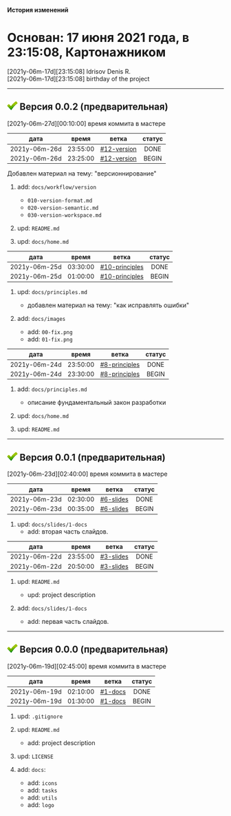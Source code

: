 [M]: #main  "история проекта"
[P]: icons/progress.png
[S]: icons/success.png
[B]: icons/bug.png

<a name="main"></a>
**История изменений**  

Основан: 17 июня 2021 года, в 23:15:08, Картонажником
=====================================================

[2021y-06m-17d][23:15:08] Idrisov Denis R.  
[2021y-06m-17d][23:15:08] birthday of the project  

---------------------------------------------------

<a name="v002"></a>
[![S]][M] **Версия 0.0.2 (предварительная)**  
--------------------------------------------
[2021y-06m-27d][00:10:00] время коммита в мастере  

|      дата     |  время   |     ветка     | статус |  
|:-------------:|:--------:|:-------------:|:------:|  
| 2021y-06m-26d | 23:55:00 | [#12-version] | DONE   |  
| 2021y-06m-26d | 23:25:00 | [#12-version] | BEGIN  |  

Добавлен материал на тему: "версионнирование"

1) add: `docs/workflow/version`  
     - `010-version-format.md`  
     - `020-version-semantic.md`  
     - `030-version-workspace.md`  

2) upd: `README.md`  
3) upd: `docs/home.md`  

[#12-version]: tasks/2021y-06m-26d-0012-version.md

|      дата     |  время   |       ветка      | статус |  
|:-------------:|:--------:|:----------------:|:------:|  
| 2021y-06m-25d | 03:30:00 | [#10-principles] | DONE   |  
| 2021y-06m-25d | 01:00:00 | [#10-principles] | BEGIN  |  

1) upd: `docs/principles.md`  
     - добавлен материал на тему: "как исправлять ошибки"

2) add: `docs/images`
     - add: `00-fix.png`
     - add: `01-fix.png`

[#10-principles]: tasks/2021y-06m-25d-0010-principles.md

|      дата     |  время   |      ветка      | статус |  
|:-------------:|:--------:|:---------------:|:------:|  
| 2021y-06m-24d | 23:50:00 | [#8-principles] | DONE   |  
| 2021y-06m-24d | 23:30:00 | [#8-principles] | BEGIN  |  

1) add: `docs/principles.md`  
     - описание фундаментальный закон разработки  

2) upd: `docs/home.md`  
3) upd: `README.md`  

[#8-principles]: tasks/2021y-06m-24d-0008-principles.md

---------------------------------------------------

<a name="v001"></a>
[![S]][M] **Версия 0.0.1 (предварительная)**  
--------------------------------------------
[2021y-06m-23d][02:40:00] время коммита в мастере  

|      дата     |  время   |    ветка    | статус |  
|:-------------:|:--------:|:-----------:|:------:|  
| 2021y-06m-23d | 02:30:00 | [#6-slides] | DONE   |  
| 2021y-06m-23d | 00:35:00 | [#6-slides] | BEGIN  |  

1) upd: `docs/slides/1-docs`  
     - add: вторая часть слайдов.  

[#6-slides]: tasks/2021y-06m-23d-0006-slides.md

|      дата     |  время   |    ветка    | статус |  
|:-------------:|:--------:|:-----------:|:------:|  
| 2021y-06m-22d | 23:55:00 | [#3-slides] | DONE   |  
| 2021y-06m-22d | 20:50:00 | [#3-slides] | BEGIN  |  

1) upd: `README.md`  
     - upd: project description  

2) add: `docs/slides/1-docs`  
     - add: первая часть слайдов.  

[#3-slides]: tasks/2021y-06m-22d-0003-slides.md

---------------------------------------------------

<a name="v000"></a>
[![S]][M] **Версия 0.0.0 (предварительная)**  
--------------------------------------------
[2021y-06m-19d][02:45:00] время коммита в мастере  

|      дата     |  время   |   ветка   | статус |  
|:-------------:|:--------:|:---------:|:------:|  
| 2021y-06m-19d | 02:10:00 | [#1-docs] | DONE   |  
| 2021y-06m-19d | 01:30:00 | [#1-docs] | BEGIN  |  

1) upd: `.gitignore`  

2) upd: `README.md`  
     - add: project description  

3) upd: `LICENSE`  

4) add: `docs`:  
     - add: `icons`  
     - add: `tasks`  
     - add: `utils`  
     - add: `logo`  

[#1-docs]: tasks/2021y-06m-19d-0001-docs.md